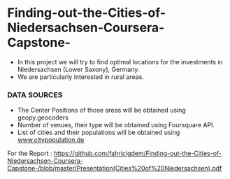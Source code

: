 # Finding-out-the-Cities-of-Niedersachsen-Coursera-Capstone-

- In this project we will try to find optimal locations for the investments in Niedersachsen (Lower Saxony), Germany.
- We are particularly interested in rural areas.

### DATA SOURCES
- The Center Positions of those areas will be obtained using geopy.geocoders
- Number of venues, their type will be obtained using Foursquare API.
- List of cities and their populations will be obtained using www.citypopulation.de

For the Report : https://github.com/fahricigdem/Finding-out-the-Cities-of-Niedersachsen-Coursera-Capstone-/blob/master/Presentation(Cities%20of%20Niedersachsen).pdf